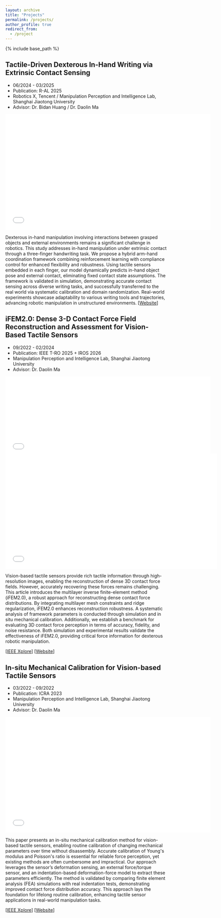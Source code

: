```yaml
---
layout: archive
title: "Projects"
permalink: /projects/
author_profile: true
redirect_from:
  - /project
---
```


{% include base_path %}

## Tactile-Driven Dexterous In-Hand Writing via Extrinsic Contact Sensing

- 06/2024 - 03/2025
- Publication: R-AL 2025
- Robotics X, Tencent / Manipulation Perception and Intelligence Lab, Shanghai Jiaotong University
- Advisor: Dr. Bidan Huang / Dr. Daolin Ma
<p align="center">
<iframe width="640" height="360" src="../files/Inhandwriting.mp4" title="Inhandwriting" frameborder="0" allow="accelerometer; autoplay; clipboard-write; encrypted-media; gyroscope; picture-in-picture" allowfullscreen> </iframe>
</p>

Dexterous in-hand manipulation involving interactions between grasped objects and external environments remains a significant challenge in robotics. This study addresses in-hand manipulation under extrinsic contact through a three-finger handwriting task. We propose a hybrid arm-hand coordination framework combining reinforcement learning with compliance control for enhanced flexibility and robustness. Using tactile sensors embedded in each finger, our model dynamically predicts in-hand object pose and external contact, eliminating fixed contact state assumptions. The framework is validated in simulation, demonstrating accurate contact sensing across diverse writing tasks, and successfully transferred to the real world via systematic calibration and domain randomization. Real-world experiments showcase adaptability to various writing tools and trajectories, advancing robotic manipulation in unstructured environments.
[[Website](https://canzhopro.github.io/In_hand_Writing/)]


## iFEM2.0: Dense 3-D Contact Force Field Reconstruction and Assessment for Vision-Based Tactile Sensors

- 09/2022 - 02/2024
- Publication: IEEE T-RO 2025 + IROS 2026
- Manipulation Perception and Intelligence Lab, Shanghai Jiaotong University
- Advisor: Dr. Daolin Ma

<p align="center">
<iframe width="640" height="240" src="../files/iFEM2_Force.mp4" title="iFEM2_Force" frameborder="0" allow="accelerometer; autoplay; clipboard-write; encrypted-media; gyroscope; picture-in-picture" allowfullscreen> </iframe>
<!-- </p>
<p align="center"> -->
<iframe width="660" height="357.5" src="../files/iFEM2_Force2.mp4" title="iFEM2_Force2" frameborder="0" allow="accelerometer; autoplay; clipboard-write; encrypted-media; gyroscope; picture-in-picture" allowfullscreen> </iframe>
</p>

Vision-based tactile sensors provide rich tactile information through high-resolution images, enabling the reconstruction of dense 3D contact force fields. However, accurately recovering these forces remains challenging. This article introduces the multilayer inverse finite-element method (iFEM2.0), a robust approach for reconstructing dense contact force distributions. By integrating multilayer mesh constraints and ridge regularization, iFEM2.0 enhances reconstruction robustness. A systematic analysis of framework parameters is conducted through simulation and in situ mechanical calibration. Additionally, we establish a benchmark for evaluating 3D contact force perception in terms of accuracy, fidelity, and noise resistance. Both simulation and experimental results validate the effectiveness of iFEM2.0, providing critical force information for dexterous robotic manipulation.

[[IEEE Xplore](https://ieeexplore.ieee.org/document/10758225)] [[Website](https://canzhopro.github.io/iFEM2_Force/)]


## In-situ Mechanical Calibration for Vision-based Tactile Sensors

- 03/2022 - 09/2022
- Publication: ICRA 2023
- Manipulation Perception and Intelligence Lab, Shanghai Jiaotong University
- Advisor: Dr. Daolin Ma

<p align="center">
<iframe width="640" height="360" src="../files/Insitu_Calibration.mp4" title="Insitu_Calibration" frameborder="0" allow="accelerometer; autoplay; clipboard-write; encrypted-media; gyroscope; picture-in-picture" allowfullscreen> </iframe>
</p>

This paper presents an in-situ mechanical calibration method for vision-based tactile sensors, enabling routine calibration of changing mechanical parameters over time without disassembly. Accurate calibration of Young's modulus and Poisson's ratio is essential for reliable force perception, yet existing methods are often cumbersome and impractical. Our approach leverages the sensor’s deformation sensing, an external force/torque sensor, and an indentation-based deformation-force model to extract these parameters efficiently. The method is validated by comparing finite element analysis (FEA) simulations with real indentation tests, demonstrating improved contact force distribution accuracy. This approach lays the foundation for lifelong routine calibration, enhancing tactile sensor applications in real-world manipulation tasks.

[[IEEE Xplore](https://ieeexplore.ieee.org/document/10161153)] [[Website](https://canzhopro.github.io/Insitu_Calibration/)]


